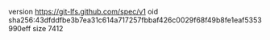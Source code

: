 version https://git-lfs.github.com/spec/v1
oid sha256:43dfddfbe3b7ea31c614a717257fbbaf426c0029f68f49b8fe1eaf5353990eff
size 7412
